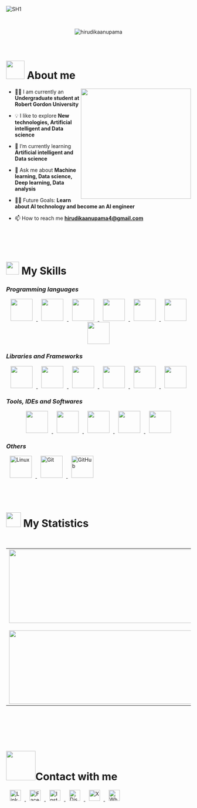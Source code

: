 <p>
  <img src="https://github.com/user-attachments/assets/aa04fa58-b8e8-49c3-8d1c-75f0018f5686" alt="SH1">
</p>


<br>
<p align="center"> <img src="https://komarev.com/ghpvc/?username=hirudikaanupama&label=Profile%20views&color=0e75b6&style=for-the-badge" alt="hirudikaanupama" /> </p>
<br>

<h1>
  <picture>
    <img src="https://user-images.githubusercontent.com/74038190/229223156-0cbdaba9-3128-4d8e-8719-b6b4cf741b67.gif" width="50px">
  </picture> 
  About me
</h1>

<picture> <img align="right" src="https://media.giphy.com/media/SWoSkN6DxTszqIKEqv/giphy.gif" width = 300px></picture>

- 👨‍💻 I am currently an **Undergraduate student at Robert Gordon University**

- 💡 I like to explore **New technologies, Artificial intelligent and Data science**
  
- 🌱 I’m currently learning **Artificial intelligent and Data science**

- 💬 Ask me about **Machine learning, Data science, Deep learning, Data analysis**

- 💪🏼 Future Goals: **Learn about AI technology and become an AI engineer**

- 📫 How to reach me **hirudikaanupama4@gmail.com**

<br>
<br> 
<br>


<h1><img src="https://media2.giphy.com/media/QssGEmpkyEOhBCb7e1/giphy.gif?cid=ecf05e47a0n3gi1bfqntqmob8g9aid1oyj2wr3ds3mg700bl&rid=giphy.gif" width ="35"> My Skills</h1>

### _Programming languages_

<div style="text-align: center;">
    <a href="https://www.python.org/" target="_blank">
        <img src="https://cdn.jsdelivr.net/gh/devicons/devicon@latest/icons/python/python-original.svg" height="60" width="60" style="margin: 0 10px;">
    </a>
    <a href="https://www.r-project.org/" target="_blank">
        <img src="https://cdn.jsdelivr.net/gh/devicons/devicon@latest/icons/r/r-original.svg" height="60" width="60" style="margin: 0 10px;">
    </a>
    <a href="https://www.oracle.com/java/" target="_blank">
        <img src="https://cdn.jsdelivr.net/gh/devicons/devicon@latest/icons/java/java-original.svg" height="60" width="60" style="margin: 0 10px;">
    </a>
    <a href="https://www.mysql.com/" target="_blank">
        <img src="https://cdn.jsdelivr.net/gh/devicons/devicon@latest/icons/mysql/mysql-original-wordmark.svg" height="60" width="60" style="margin: 0 10px;">
    </a>
    <a href="https://developer.mozilla.org/en-US/docs/Web/JavaScript" target="_blank">
        <img src="https://cdn.jsdelivr.net/gh/devicons/devicon@latest/icons/javascript/javascript-original.svg" height="60" width="60" style="margin: 0 10px;">
    </a>
    <a href="https://developer.mozilla.org/en-US/docs/Web/HTML" target="_blank">
        <img src="https://cdn.jsdelivr.net/gh/devicons/devicon@latest/icons/html5/html5-original.svg" height="60" width="60" style="margin: 0 10px;">
    </a>
    <a href="https://developer.mozilla.org/en-US/docs/Web/CSS" target="_blank">
        <img src="https://cdn.jsdelivr.net/gh/devicons/devicon@latest/icons/css3/css3-original.svg" height="60" width="60" style="margin: 0 10px;">
    </a>
</div>


          
### _Libraries and Frameworks_

<div style="text-align: center;">
    <a href="https://scikit-learn.org/" target="_blank">
        <img src="https://cdn.jsdelivr.net/gh/devicons/devicon@latest/icons/scikitlearn/scikitlearn-original.svg" height="60" width="60" style="margin: 0 10px;">
    </a>
    <a href="https://pandas.pydata.org/" target="_blank">
        <img src="https://cdn.jsdelivr.net/gh/devicons/devicon@latest/icons/pandas/pandas-original.svg" height="60" width="60" style="margin: 0 10px;">
    </a>
    <a href="https://numpy.org/" target="_blank">
        <img src="https://cdn.jsdelivr.net/gh/devicons/devicon@latest/icons/numpy/numpy-original.svg" height="60" width="60" style="margin: 0 10px;">
    </a>
    <a href="https://matplotlib.org/" target="_blank">
        <img src="https://cdn.jsdelivr.net/gh/devicons/devicon@latest/icons/matplotlib/matplotlib-original.svg" height="60" width="60" style="margin: 0 10px;">
    </a>
    <a href="https://www.python.org/psf/landing/" target="_blank">
        <img src="https://pbs.twimg.com/media/EhGuwXWXgAEERcn.png" height="60" width="60" style="margin: 0 10px;">
    </a>
    <a href="https://www.anaconda.com/" target="_blank">
        <img src="https://cdn.jsdelivr.net/gh/devicons/devicon@latest/icons/anaconda/anaconda-original.svg" height="60" width="60" style="margin: 0 10px;">
    </a>
</div>


### _Tools, IDEs and Softwares_
           
<div style="text-align: center;">
    <a href="https://code.visualstudio.com/" target="_blank">
        <img src="https://cdn.jsdelivr.net/gh/devicons/devicon@latest/icons/vscode/vscode-original.svg" height="60" width="60" style="margin: 0 10px;">
    </a>
    <a href="https://www.jetbrains.com/pycharm/" target="_blank">
        <img src="https://cdn.jsdelivr.net/gh/devicons/devicon@latest/icons/pycharm/pycharm-original.svg" height="60" width="60" style="margin: 0 10px;">
    </a>
    <a href="https://jupyter.org/" target="_blank">
        <img src="https://cdn.jsdelivr.net/gh/devicons/devicon@latest/icons/jupyter/jupyter-original-wordmark.svg" height="60" width="60" style="margin: 0 10px;">
    </a>
    <a href="https://www.jetbrains.com/idea/" target="_blank">
        <img src="https://cdn.jsdelivr.net/gh/devicons/devicon@latest/icons/intellij/intellij-original.svg" height="60" width="60" style="margin: 0 10px;">
    </a>
    <a href="https://www.jetbrains.com/idea/" target="_blank">
        <img src="https://cdn.jsdelivr.net/gh/devicons/devicon@latest/icons/webstorm/webstorm-original.svg" height="60" width="60" style="margin: 0 10px;">
    </a>
</div>


### _Others_

<a href="https://www.linux.org/" target="_blank">
    <img src="https://cdn.jsdelivr.net/gh/devicons/devicon@latest/icons/linux/linux-original.svg" height="60" width="60" style="margin: 0 10px;" alt="Linux">
</a>

<a href="https://git-scm.com/" target="_blank">
   <img src="https://cdn.jsdelivr.net/gh/devicons/devicon@latest/icons/git/git-original.svg"  height="60" width="60" style="margin: 0 10px;" alt="Git">
</a>

<a href="https://github.com/" target="_blank">
    <img src="https://cdn.jsdelivr.net/gh/devicons/devicon@latest/icons/github/github-original.svg" height="60" width="60" style="margin: 0 10px;" alt="GitHub">
</a>


        
<br>
<br>
<br>
<br>


<h1 ><img src="https://media.giphy.com/media/iY8CRBdQXODJSCERIr/giphy.gif" width="40"> My Statistics</h1>

<br>


<table align="left" style="border: none; width: 100%;">
  <tr>
    <td style="width: 50%; text-align: center; vertical-align: top;">
      <img src="https://github-readme-stats.vercel.app/api?username=HirudikaAnupama&show_icons=true&theme=radical" width="500" height="200" />
      <br><br>
      <img src="https://github-readme-streak-stats.herokuapp.com/?user=HirudikaAnupama&theme=radical" width="500" height="200" />
    </td>
    <td style="width: 50%; text-align: center; vertical-align: top;">
      <img src="https://github-readme-stats.vercel.app/api/top-langs/?username=HirudikaAnupama&theme=tokyonight" width="500" height="200" />
    </td>
  </tr>
</table>

<p>ㅤㅤㅤㅤㅤ</p>

<br>
<br>


<h1><img src="https://user-images.githubusercontent.com/74038190/214644145-264f4759-7633-441e-9d67-d8dda9d50d26.gif" width="80">Contact with me</h1>

<p align="left">
    <a href="https://linkedin.com/in/hirudika-anupama-1927b5293/" target="_blank">
        <img src="https://img.shields.io/badge/linkedin-%231DA1F2.svg?style=for-the-badge&logo=linkedin&logoColor=white" alt="LinkedIn" height="30" style="margin: 0 10px;"/>
    </a>
    <a href="https://fb.com/hirudika_anupama" target="_blank">
        <img src="https://img.shields.io/badge/facebook-4267B2.svg?style=for-the-badge&logo=facebook&logoColor=white" alt="Facebook" height="30" style="margin: 0 10px;"/>
    </a>
    <a href="https://instagram.com/hirudika_anupama" target="_blank">
        <img src="https://img.shields.io/badge/instagram-%23E4405F.svg?style=for-the-badge&logo=Instagram&logoColor=white" alt="Instagram" height="30" style="margin: 0 10px;"/>
    </a>
    <a href="https://discord.gg/hirudika_anupama" target="_blank">
        <img src="https://img.shields.io/badge/discord-%2300AFFE.svg?style=for-the-badge&logo=Discord&logoColor=white" alt="Discord" height="30" style="margin: 0 10px;"/>
    </a>
    <a href="https://x.com/_xAnupama?t=FoqShy-zfDTi5npBTqGGbA&s=08" target="_blank">
        <img src="https://img.shields.io/badge/twitter-1DA1F2.svg?style=for-the-badge&logo=twitter&logoColor=white" alt="X" height="30" style="margin: 0 10px;"/>
    </a>
    <a href="https://wa.me/+94714081569" target="_blank">
        <img src="https://img.shields.io/badge/whatsapp-4B7F1.svg?style=for-the-badge&logo=whatsapp&logoColor=white" alt="WhatsApp" height="30" style="margin: 0 10px;"/>
    </a>
</p>

